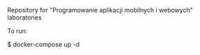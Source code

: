 Repository for "Programowanie aplikacji mobilnych i webowych" laboratories

To run:

$ docker-compose up -d
